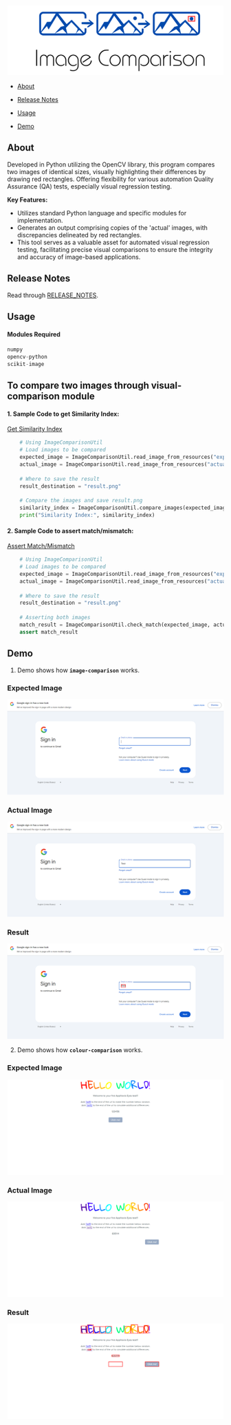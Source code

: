 ![logo-trans](https://github.com/BASILAHAMED/visual-comparison/blob/main/logo.png)
*   [About](#about)

*   [Release Notes](#release-notes)

*   [Usage](#usage)

*   [Demo](#demo)

## About
Developed in Python utilizing the OpenCV library, this program compares two images of identical sizes, visually highlighting their differences by drawing red rectangles. Offering flexibility for various automation Quality Assurance (QA) tests, especially visual regression testing.

**Key Features:**

* Utilizes standard Python language and specific modules for implementation.
* Generates an output comprising copies of the 'actual' images, with discrepancies delineated by red rectangles.
* This tool serves as a valuable asset for automated visual regression testing, facilitating precise visual comparisons to ensure the integrity and accuracy of image-based applications. 

## Release Notes

Read through [RELEASE_NOTES](RELEASE_NOTES.md). 

## Usage

#### Modules Required
```python
numpy
opencv-python
scikit-image
```

## To compare two images through visual-comparison module

#### 1. Sample Code to get Similarity Index:

[Get Similarity Index](https://github.com/BASILAHAMED/visual-comparison/blob/main/get_similarity_index.py)

```python
    # Using ImageComparisonUtil
    # Load images to be compared
    expected_image = ImageComparisonUtil.read_image_from_resources("expected.png")
    actual_image = ImageComparisonUtil.read_image_from_resources("actual.png")
    
    # Where to save the result 
    result_destination = "result.png"
    
    # Compare the images and save result.png
    similarity_index = ImageComparisonUtil.compare_images(expected_image, actual_image, result_destination)
    print("Similarity Index:", similarity_index)
```

#### 2. Sample Code to assert match/mismatch:

[Assert Match/Mismatch](https://github.com/BASILAHAMED/visual-comparison/blob/main/get_similarity_index.py)

```python
    # Using ImageComparisonUtil
    # Load images to be compared
    expected_image = ImageComparisonUtil.read_image_from_resources("expected.png")
    actual_image = ImageComparisonUtil.read_image_from_resources("actual.png")
    
    # Where to save the result 
    result_destination = "result.png"
    
    # Asserting both images
    match_result = ImageComparisonUtil.check_match(expected_image, actual_image)
    assert match_result
```

## Demo
1. Demo shows how **`image-comparison`** works.

### Expected Image
![expected](https://github.com/BASILAHAMED/visual-comparison/blob/main/images/expected.png)

### Actual Image
![actual](https://github.com/BASILAHAMED/visual-comparison/blob/main/images/actual.png) 

### Result
![result](https://github.com/BASILAHAMED/visual-comparison/blob/main/images/result.png)


2. Demo shows how **`colour-comparison`** works.
### Expected Image
![expected](https://github.com/BASILAHAMED/visual-comparison/blob/main/images/colour%20comparison/expected.png)

### Actual Image
![actual](https://github.com/BASILAHAMED/visual-comparison/blob/main/images/colour%20comparison/actual.png)

### Result
![result](https://github.com/BASILAHAMED/visual-comparison/blob/main/images/colour%20comparison/result.png)

